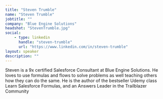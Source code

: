 ```yaml
---
title: "Steven Trumble"
name: "Steven Trumble"
jobtitle: ""
company: "Blue Engine Solutions"
headshot: "StevenTrumble.jpg"
social:
    - type: linkedin
      handle: "steven-trumble"
      url: "https://www.linkedin.com/in/steven-trumble"
layout: speaker
description: ""
---
```


Steven is a 9x certified Salesforce Consultant at Blue Engine Solutions. He loves to use formulas and flows to solve problems as well teaching others how they can do the same. He is the author of the bestseller Udemy class Learn Salesforce Formulas, and an Answers Leader in the Trailblazer Community